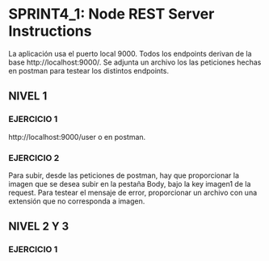 # SPRINT4_1: Node REST Server Instructions

La aplicación usa el puerto local 9000. Todos los endpoints derivan de la base http://localhost:9000/. Se adjunta un archivo los las peticiones hechas en postman para testear los distintos endpoints.

## NIVEL 1
### EJERCICIO 1

http://localhost:9000/user o en postman.

### EJERCICIO 2

Para subir, desde las peticiones de postman, hay que proporcionar la imagen que se desea subir en la pestaña Body, bajo la key imagen1 de la request. Para testear el mensaje de error, proporcionar un archivo con una extensión que no corresponda a imagen.

## NIVEL 2 Y 3

### EJERCICIO 1

